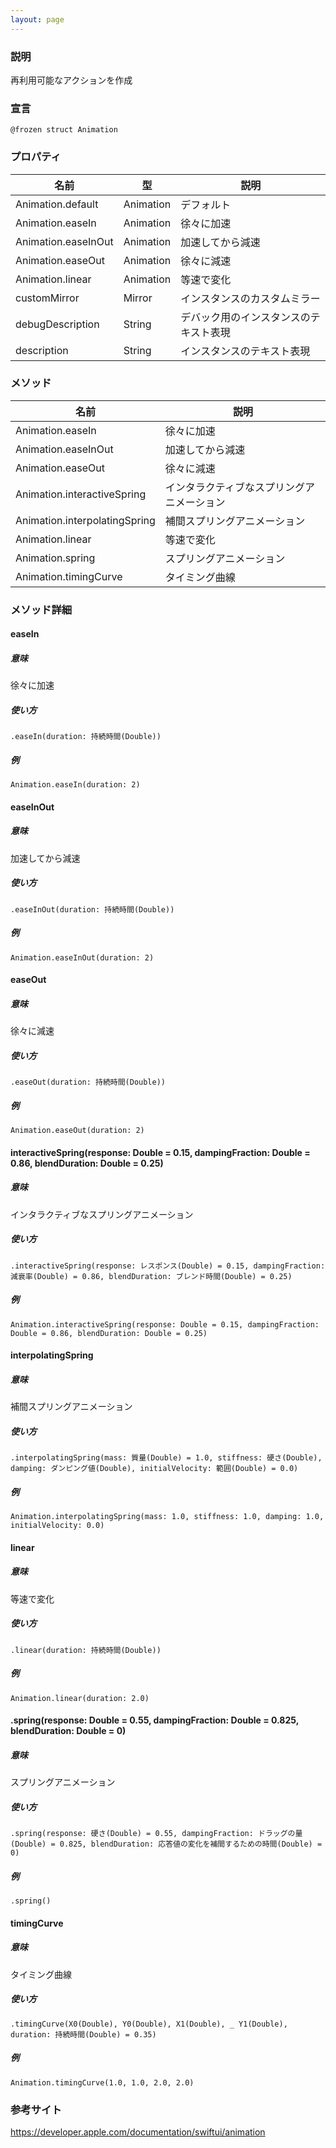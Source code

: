 ```yaml
---
layout: page
---
```


### 説明

再利用可能なアクションを作成

### 宣言

    @frozen struct Animation

### プロパティ

| 名前                  | 型         | 説明                  |
| ------------------- | --------- | ------------------- |
| Animation.default   | Animation | デフォルト               |
| Animation.easeIn    | Animation | 徐々に加速               |
| Animation.easeInOut | Animation | 加速してから減速            |
| Animation.easeOut   | Animation | 徐々に減速               |
| Animation.linear    | Animation | 等速で変化               |
| customMirror        | Mirror    | インスタンスのカスタムミラー      |
| debugDescription    | String    | デバック用のインスタンスのテキスト表現 |
| description         | String    | インスタンスのテキスト表現       |

### メソッド

| 名前                            | 説明                    |
| ----------------------------- | --------------------- |
| Animation.easeIn              | 徐々に加速                 |
| Animation.easeInOut           | 加速してから減速              |
| Animation.easeOut             | 徐々に減速                 |
| Animation.interactiveSpring   | インタラクティブなスプリングアニメーション |
| Animation.interpolatingSpring | 補間スプリングアニメーション        |
| Animation.linear              | 等速で変化                 |
| Animation.spring              | スプリングアニメーション          |
| Animation.timingCurve         | タイミング曲線               |

### メソッド詳細

#### easeIn

##### 意味

徐々に加速

##### 使い方

    .easeIn(duration: 持続時間(Double))

##### 例

    Animation.easeIn(duration: 2)

#### easeInOut

##### 意味

加速してから減速

##### 使い方

    .easeInOut(duration: 持続時間(Double))

##### 例

    Animation.easeInOut(duration: 2)

#### easeOut

##### 意味

徐々に減速

##### 使い方

    .easeOut(duration: 持続時間(Double))

##### 例

    Animation.easeOut(duration: 2)

#### interactiveSpring(response: Double = 0.15, dampingFraction: Double = 0.86, blendDuration: Double = 0.25)

##### 意味

インタラクティブなスプリングアニメーション

##### 使い方

    .interactiveSpring(response: レスポンス(Double) = 0.15, dampingFraction: 減衰率(Double) = 0.86, blendDuration: ブレンド時間(Double) = 0.25)

##### 例

    Animation.interactiveSpring(response: Double = 0.15, dampingFraction: Double = 0.86, blendDuration: Double = 0.25)

#### interpolatingSpring

##### 意味

補間スプリングアニメーション

##### 使い方

    .interpolatingSpring(mass: 質量(Double) = 1.0, stiffness: 硬さ(Double), damping: ダンピング値(Double), initialVelocity: 範囲(Double) = 0.0)

##### 例

    Animation.interpolatingSpring(mass: 1.0, stiffness: 1.0, damping: 1.0, initialVelocity: 0.0)

#### linear

##### 意味

等速で変化

##### 使い方

    .linear(duration: 持続時間(Double))

##### 例

    Animation.linear(duration: 2.0)

#### .spring(response: Double = 0.55, dampingFraction: Double = 0.825, blendDuration: Double = 0)

##### 意味

スプリングアニメーション

##### 使い方

    .spring(response: 硬さ(Double) = 0.55, dampingFraction: ドラッグの量(Double) = 0.825, blendDuration: 応答値の変化を補間するための時間(Double) = 0)

##### 例

    .spring()

#### timingCurve

##### 意味

タイミング曲線

##### 使い方

    .timingCurve(X0(Double), Y0(Double), X1(Double), _ Y1(Double), duration: 持続時間(Double) = 0.35)

##### 例

    Animation.timingCurve(1.0, 1.0, 2.0, 2.0)

### 参考サイト

<https://developer.apple.com/documentation/swiftui/animation>
